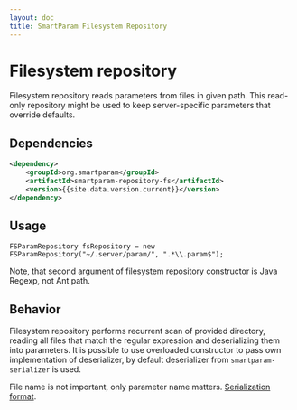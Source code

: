```yaml
---
layout: doc
title: SmartParam Filesystem Repository
---
```


# Filesystem repository

Filesystem repository reads parameters from files in given path. This read-only
repository might be used to keep server-specific parameters that override
defaults.

## Dependencies

```xml
<dependency>
    <groupId>org.smartparam</groupId>
    <artifactId>smartparam-repository-fs</artifactId>
    <version>{{site.data.version.current}}</version>
</dependency>
```

## Usage

```
FSParamRepository fsRepository = new FSParamRepository("~/.server/param/", ".*\\.param$");
```

Note, that second argument of filesystem repository constructor is Java Regexp,
not Ant path.

## Behavior

Filesystem repository performs recurrent scan of provided directory, reading all
files that match the regular expression and deserializing them into parameters.
It is possible to use overloaded constructor to pass own implementation of
deserializer, by default deserializer from `smartparam-serializer` is used.

File name is not important, only parameter name matters. [Serialization format](/doc/serialization-format.html).